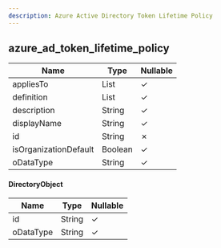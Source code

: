 ```yaml
---
description: Azure Active Directory Token Lifetime Policy
---
```

azure_ad_token_lifetime_policy
------------------------------

| **Name**              | **Type**              | **Nullable** |
| --------------------- | --------------------- | ------------ |
| appliesTo             | List<DirectoryObject> | &check;      |
| definition            | List<String>          | &check;      |
| description           | String                | &check;      |
| displayName           | String                | &check;      |
| id                    | String                | &cross;      |
| isOrganizationDefault | Boolean               | &check;      |
| oDataType             | String                | &check;      |

#### DirectoryObject
| **Name**  | **Type** | **Nullable** |
| --------- | -------- | ------------ |
| id        | String   | &check;      |
| oDataType | String   | &check;      |
